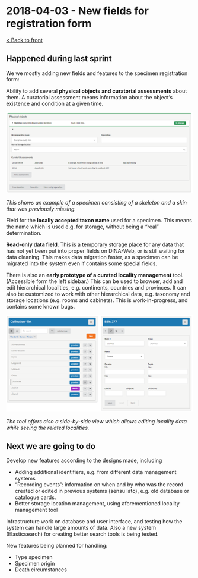 # 2018-04-03 - New fields for registration form

[< Back to front](./)

## Happened during last sprint

We we mostly adding new fields and features to the specimen registration form:

Ability to add several **physical objects and curatorial assessments** about them. A curatorial assessment means information about the object’s existence and condition at a given time.

![Physical Object](https://github.com/DINA-Web/documentation/raw/master/news-assets/pysicalObject.png)

*This shows an example of a specimen consisting of a skeleton and a skin that was previously missing.*

Field for the **locally accepted taxon name** used for a specimen. This means the name which is used e.g. for storage, without being a “real” determination.

**Read-only data field**. This is a temporary storage place for any data that has not yet been put into proper fields on DINA-Web, or is still waiting for data cleaning. This makes data migration faster, as a specimen can be migrated into the system even if contains some special fields.

There is also an **early prototype of a curated locality management** tool. (Accessible form the left sidebar.) This can be used to browser, add and edit hierarchical localities, e.g. continents, countries and provinces. It can also be customized to work with other hierarchical data, e.g. taxonomy and storage locations (e.g. rooms and cabinets). This is work-in-progress, and contains some known bugs.

![Curated](https://github.com/DINA-Web/documentation/raw/master/news-assets/curatedSideBySide.png)

*The tool offers also a side-by-side view which allows editing locality data while seeing the related localities.*

## Next we are going to do

Develop new features according to the designs made, including
- Adding additional identifiers, e.g. from different data management systems
- “Recording events”: information on when and by who was the record created or edited in previous systems (sensu lato), e.g. old database or catalogue cards.
- Better storage location management, using aforementioned locality management tool

Infrastructure work on database and user interface, and testing how the system can handle large amounts of data. Also a new system (Elasticsearch) for creating better search tools is being tested.

New features being planned for handling:
- Type specimen
- Specimen origin
- Death circumstances